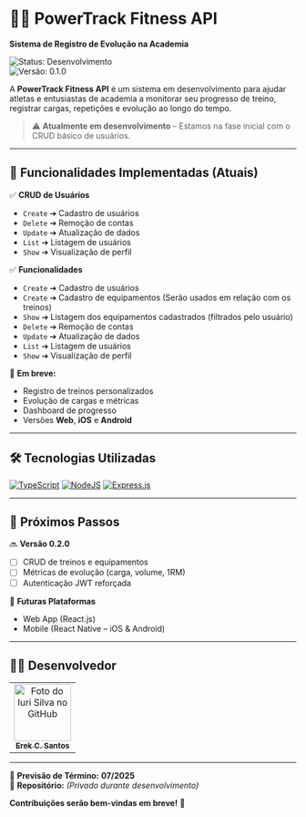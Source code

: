 # 🏋️‍♂️ **PowerTrack Fitness API**  

**Sistema de Registro de Evolução na Academia**  

![Status: Desenvolvimento](https://img.shields.io/badge/Status-Desenvolvimento-yellow)  
![Versão: 0.1.0](https://img.shields.io/badge/Versão-0.1.0-blue)  

A **PowerTrack Fitness API** é um sistema em desenvolvimento para ajudar atletas e entusiastas de academia a monitorar seu progresso de treino, registrar cargas, repetições e evolução ao longo do tempo.  

> ⚠️ **Atualmente em desenvolvimento** – Estamos na fase inicial com o CRUD básico de usuários.  

---

## 🚀 **Funcionalidades Implementadas (Atuais)**  

✅ **CRUD de Usuários**  
- `Create` ➔ Cadastro de usuários  
- `Delete` ➔ Remoção de contas  
- `Update` ➔ Atualização de dados  
- `List` ➔ Listagem de usuários  
- `Show` ➔ Visualização de perfil  

✅ **Funcionalidades**  
- `Create` ➔ Cadastro de usuários
- `Create` ➔ Cadastro de equipamentos (Serão usados em relação com os treinos)
- `Show` ➔ Listagem dos equipamentos cadastrados (filtrados pelo usuário)
- `Delete` ➔ Remoção de contas  
- `Update` ➔ Atualização de dados  
- `List` ➔ Listagem de usuários  
- `Show` ➔ Visualização de perfil  

📅 **Em breve:**  
- Registro de treinos personalizados  
- Evolução de cargas e métricas  
- Dashboard de progresso  
- Versões **Web**, **iOS** e **Android**  

---

## 🛠 **Tecnologias Utilizadas**  

[![TypeScript](https://img.shields.io/badge/typescript-%23007ACC.svg?style=for-the-badge&logo=typescript&logoColor=white)](https://www.typescriptlang.org/docs/)
[![NodeJS](https://img.shields.io/badge/node.js-6DA55F?style=for-the-badge&logo=node.js&logoColor=white)](https://nodejs.org/pt)
[![Express.js](https://img.shields.io/badge/express.js-%23404d59.svg?style=for-the-badge&logo=express&logoColor=%2361DAFB)](https://expressjs.com/pt-br/)


---

## 📌 **Próximos Passos**  

🔜 **Versão 0.2.0**  
- [ ]  CRUD de treinos e equipamentos  
- [ ]  Métricas de evolução (carga, volume, 1RM)  
- [ ]  Autenticação JWT reforçada  

📲 **Futuras Plataformas**  
- Web App (React.js)  
- Mobile (React Native – iOS & Android)  

---

## 👨‍💻 **Desenvolvedor**  

<table>
  <tr>
    <td align="center">
      <a href="https://github.com/Santxszz">
        <img src="https://avatars3.githubusercontent.com/u/35975751" width="100px;" alt="Foto do Iuri Silva no GitHub"/><br>
        <sub>
          <b>Erek C. Santos</b>
        </sub>
      </a>
    </td>
  </tr>
</table>


---

📅 **Previsão de Término:** **07/2025**  
🔗 **Repositório:** *(Privado durante desenvolvimento)*  

**Contribuições serão bem-vindas em breve!** 🚀